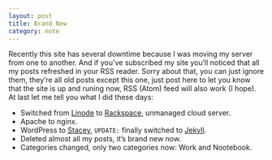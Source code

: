 ```yaml
---
layout: post
title: Brand New
category: note
---
```


<div class=txt>
<p>Recently this site has several downtime because I was moving my server from one to another. And if you've subscribed my site you’ll noticed that all my posts refreshed in your RSS reader. Sorry about that, you can just ignore them, they’re all old posts except this one, just post here to let you know that the site is up and runing now, RSS (Atom) feed will also work (I hope). At last let me tell you what I did these days:</p>
<ul>
  <li>Switched from <a href="http://linode.com/">Linode</a> to <a href="http://www.rackspacecloud.com/">Rackspace</a>, unmanaged cloud server.</li>
  <li>Apache to nginx.</li>
  <li>WordPress to <a href="http://staceyapp.com/">Stacey</a>, <code>UPDATE:</code> finally switched to <a href="http://jekyllrb.com/">Jekyll</a>.</li>
  <li>Deleted almost all my posts, it’s brand new now.</li>
  <li>Categories changed, only two categories now: Work and Nootebook.</li>
</ul>
</div>